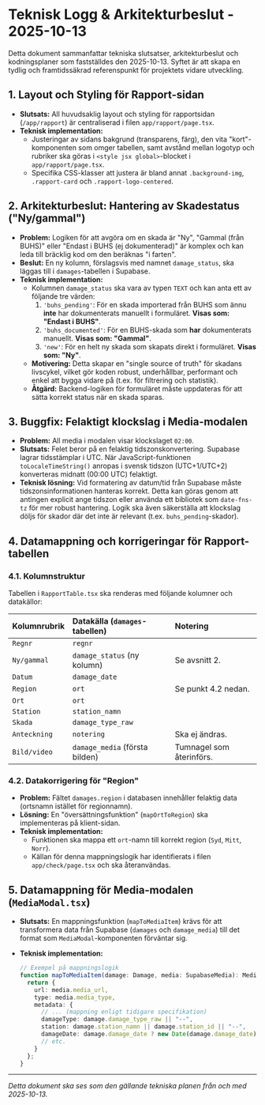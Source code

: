# Teknisk Logg & Arkitekturbeslut - 2025-10-13

Detta dokument sammanfattar tekniska slutsatser, arkitekturbeslut och kodningsplaner som fastställdes den 2025-10-13. Syftet är att skapa en tydlig och framtidssäkrad referenspunkt för projektets vidare utveckling.

## 1. Layout och Styling för Rapport-sidan

- **Slutsats:** All huvudsaklig layout och styling för rapportsidan (`/app/rapport`) är centraliserad i filen `app/rapport/page.tsx`.
- **Teknisk implementation:**
    - Justeringar av sidans bakgrund (transparens, färg), den vita "kort"-komponenten som omger tabellen, samt avstånd mellan logotyp och rubriker ska göras i `<style jsx global>`-blocket i `app/rapport/page.tsx`.
    - Specifika CSS-klasser att justera är bland annat `.background-img`, `.rapport-card` och `.rapport-logo-centered`.

## 2. Arkitekturbeslut: Hantering av Skadestatus ("Ny/gammal")

- **Problem:** Logiken för att avgöra om en skada är "Ny", "Gammal (från BUHS)" eller "Endast i BUHS (ej dokumenterad)" är komplex och kan leda till bräcklig kod om den beräknas "i farten".
- **Beslut:** En ny kolumn, förslagsvis med namnet `damage_status`, ska läggas till i `damages`-tabellen i Supabase.
- **Teknisk implementation:**
    - Kolumnen `damage_status` ska vara av typen `TEXT` och kan anta ett av följande tre värden:
        1.  `'buhs_pending'`: För en skada importerad från BUHS som ännu **inte** har dokumenterats manuellt i formuläret. **Visas som: "Endast i BUHS"**.
        2.  `'buhs_documented'`: För en BUHS-skada som **har** dokumenterats manuellt. **Visas som: "Gammal"**.
        3.  `'new'`: För en helt ny skada som skapats direkt i formuläret. **Visas som: "Ny"**.
    - **Motivering:** Detta skapar en "single source of truth" för skadans livscykel, vilket gör koden robust, underhållbar, performant och enkel att bygga vidare på (t.ex. för filtrering och statistik).
    - **Åtgärd:** Backend-logiken för formuläret måste uppdateras för att sätta korrekt status när en skada sparas.

## 3. Buggfix: Felaktigt klockslag i Media-modalen

- **Problem:** All media i modalen visar klockslaget `02:00`.
- **Slutsats:** Felet beror på en felaktig tidszonskonvertering. Supabase lagrar tidsstämplar i UTC. När JavaScript-funktionen `toLocaleTimeString()` anropas i svensk tidszon (UTC+1/UTC+2) konverteras midnatt (00:00 UTC) felaktigt.
- **Teknisk lösning:** Vid formatering av datum/tid från Supabase måste tidszonsinformationen hanteras korrekt. Detta kan göras genom att antingen explicit ange tidszon eller använda ett bibliotek som `date-fns-tz` för mer robust hantering. Logik ska även säkerställa att klockslag döljs för skador där det inte är relevant (t.ex. `buhs_pending`-skador).

## 4. Datamappning och korrigeringar för Rapport-tabellen

### 4.1. Kolumnstruktur
Tabellen i `RapportTable.tsx` ska renderas med följande kolumner och datakällor:

| Kolumnrubrik | Datakälla (`damages`-tabellen) | Notering |
| :--- | :--- | :--- |
| `Regnr` | `regnr` | |
| `Ny/gammal` | `damage_status` (ny kolumn) | Se avsnitt 2. |
| `Datum` | `damage_date` | |
| `Region` | `ort` | Se punkt 4.2 nedan. |
| `Ort` | `ort` | |
| `Station` | `station_namn` | |
| `Skada` | `damage_type_raw` | |
| `Anteckning` | `notering` | Ska ej ändras. |
| `Bild/video` | `damage_media` (första bilden) | Tumnagel som återinförs. |

### 4.2. Datakorrigering för "Region"
- **Problem:** Fältet `damages.region` i databasen innehåller felaktig data (ortsnamn istället för regionnamn).
- **Lösning:** En "översättningsfunktion" (`mapOrtToRegion`) ska implementeras på klient-sidan.
- **Teknisk implementation:**
    - Funktionen ska mappa ett `ort`-namn till korrekt region (`Syd`, `Mitt`, `Norr`).
    - Källan för denna mappningslogik har identifierats i filen `app/check/page.tsx` och ska återanvändas.

## 5. Datamappning för Media-modalen (`MediaModal.tsx`)
- **Slutsats:** En mappningsfunktion (`mapToMediaItem`) krävs för att transformera data från Supabase (`damages` och `damage_media`) till det format som `MediaModal`-komponenten förväntar sig.
- **Teknisk implementation:**

  ```typescript
  // Exempel på mappningslogik
  function mapToMediaItem(damage: Damage, media: SupabaseMedia): MediaItem {
    return {
      url: media.media_url,
      type: media.media_type,
      metadata: {
        // ... (mappning enligt tidigare specifikation)
        damageType: damage.damage_type_raw || "--",
        station: damage.station_namn || damage.station_id || "--",
        damageDate: damage.damage_date ? new Date(damage.damage_date).toLocaleDateString("sv-SE") : undefined,
        // etc.
      }
    };
  }
  ```

---
*Detta dokument ska ses som den gällande tekniska planen från och med 2025-10-13.*
